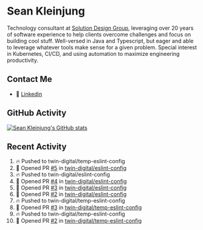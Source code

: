 # Sean Kleinjung

Technology consultant at [Solution Design Group](https://solutiondesign.com/), leveraging over 20 years of software experience to help clients overcome challenges and focus on building cool stuff. Well-versed in Java and Typescript, but eager and able to leverage whatever tools make sense for a given problem. Special interest in Kubernetes, CI/CD, and using automation to maximize engineering productivity.

<!--
**skleinjung/skleinjung** is a ✨ _special_ ✨ repository because its `README.md` (this file) appears on your GitHub profile.

Here are some ideas to get you started:

- 🔭 I’m currently working on ...
- 🌱 I’m currently learning ...
- 👯 I’m looking to collaborate on ...
- 🤔 I’m looking for help with ...
- 💬 Ask me about ...
- 📫 How to reach me: ...
- 😄 Pronouns: ...
- ⚡ Fun fact: ...
-->

## Contact Me

<!-- - 💬 [Personal site](https://phatho-folio.now.sh/) -->
- 🔗 [Linkedin](https://www.linkedin.com/in/sean-kleinjung/)
<!-- - 📧 <a href="mailto:hohuuphat22@gmail.com">Email</a> -->

<!-- - 🤐 <a id="raw-url" href="https://nightly.link/DeKal/dekal-cv-v2/workflows/build/main/huuphatho_cv.zip">Latest Resume (.zip)</a>
- 📄 <a id="raw-url" href="https://raw.githubusercontent.com/DeKal/DeKal/master/cv/phathuuho_cv.pdf">Resume (Manually uploaded)</a> -->

## GitHub Activity

[![Sean Kleinjung's GitHub stats](https://github-readme-stats.vercel.app/api?username=skleinjung&show_icons=true&theme=dark&count_private=true)](https://github.com/skleinjung)

## Recent Activity
<!--START_SECTION:activity-->
1. 🔥 Pushed to twin-digital/temp-eslint-config
2. 💪 Opened PR [#5](https://github.com/twin-digital/eslint-config/pull/5) in [twin-digital/eslint-config](https://github.com/twin-digital/eslint-config)
3. 🔥 Pushed to twin-digital/eslint-config
4. 💪 Opened PR [#4](https://github.com/twin-digital/eslint-config/pull/4) in [twin-digital/eslint-config](https://github.com/twin-digital/eslint-config)
5. 💪 Opened PR [#3](https://github.com/twin-digital/eslint-config/pull/3) in [twin-digital/eslint-config](https://github.com/twin-digital/eslint-config)
6. 💪 Opened PR [#2](https://github.com/twin-digital/eslint-config/pull/2) in [twin-digital/eslint-config](https://github.com/twin-digital/eslint-config)
7. 🔥 Pushed to twin-digital/temp-eslint-config
8. 💪 Opened PR [#3](https://github.com/twin-digital/temp-eslint-config/pull/3) in [twin-digital/temp-eslint-config](https://github.com/twin-digital/temp-eslint-config)
9. 🔥 Pushed to twin-digital/temp-eslint-config
10. 💪 Opened PR [#2](https://github.com/twin-digital/temp-eslint-config/pull/2) in [twin-digital/temp-eslint-config](https://github.com/twin-digital/temp-eslint-config)
<!--END_SECTION:activity-->